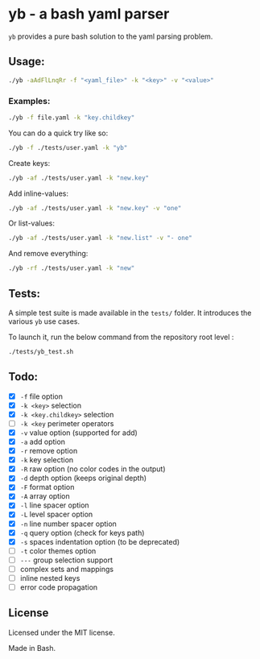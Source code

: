 # yb - a bash yaml parser

`yb` provides a pure bash solution to the yaml parsing problem.

## Usage:

```bash
./yb -aAdFlLnqRr -f "<yaml_file>" -k "<key>" -v "<value>"
```

### Examples:

```bash
./yb -f file.yaml -k "key.childkey"
```

You can do a quick try like so:
```bash
./yb -f ./tests/user.yaml -k "yb"
```

Create keys:
```bash
./yb -af ./tests/user.yaml -k "new.key"
```

Add inline-values:
```bash
./yb -af ./tests/user.yaml -k "new.key" -v "one"
```

Or list-values:
```bash
./yb -af ./tests/user.yaml -k "new.list" -v "- one"
```

And remove everything:
```bash
./yb -rf ./tests/user.yaml -k "new"
```

## Tests:

A simple test suite is made available in the `tests/` folder. It introduces the various `yb` use cases.

To launch it, run the below command from the repository root level :
```bash
./tests/yb_test.sh
```

## Todo:

- [x] `-f` file option 
- [x] `-k <key>` selection
- [x] `-k <key.childkey>` selection
- [ ] `-k <key` perimeter operators
- [x] `-v` value option (supported for add)
- [x] `-a` add option
- [x] `-r` remove option
- [x] `-k` key selection
- [x] `-R` raw option (no color codes in the output)
- [x] `-d` depth option (keeps original depth)
- [x] `-F` format option
- [x] `-A` array option
- [x] `-l` line spacer option
- [x] `-L` level spacer option
- [x] `-n` line number spacer option
- [x] `-q` query option (check for keys path)
- [x] `-s` spaces indentation option (to be deprecated)
- [ ] `-t` color themes option
- [ ] `---` group selection support
- [ ] complex sets and mappings
- [ ] inline nested keys
- [ ] error code propagation

## License

Licensed under the MIT license.

Made in Bash.
